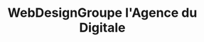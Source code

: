 ---
title: WebDesignGroupe l'Agence du Digitale
menu: Accueil
onpage_menu: true
body_classes: "modular header-image fullwidth"

content:
    items: '@self.modular'
    order:
         custom:
            - _callout
            - _achievements 
            - _team           
            - _portfolio
            - _presentation
            - _references
            - _blog                               
            - _offer
            - _contact    
form:
       name: subscribe
       fields:
           - name: email
             label: Email
             placeholder: 'Votre E-mail'
             type: email
             classes: suscribe-text
             validate:
                required: true
                
           - name: Nom
             label: Votre Nom
             placeholder: 'Votre nom'
             classes: suscribe-text
             type: text
             
           
       buttons:
           -
               type: submit
               value: Envoyer
                     
       process:
           - mailchimp:
               required_fields: [news_letter]
               lists: [1234567, abcdefg]
               field_mappings:
                   mailchimpMergeField: my_custom_field      
---